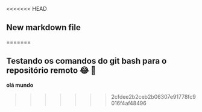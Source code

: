 <<<<<<< HEAD
## New markdown file
=======
## Testando os comandos do git bash para o repositório remoto 😂 :tada:

**olá mundo**


>>>>>>> 2cfdee2b2ceb2b06307e91778fc9016f4af48496
